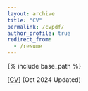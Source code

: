```yaml
---
layout: archive
title: "CV"
permalink: /cvpdf/
author_profile: true
redirect_from:
  - /resume
---
```


{% include base_path %}

\[[CV](https://drive.google.com/file/d/1i4fG0f4KWkCBKGtT-oY7sJLzwzwGvxvU/view?usp=sharing)\] (Oct 2024 Updated)